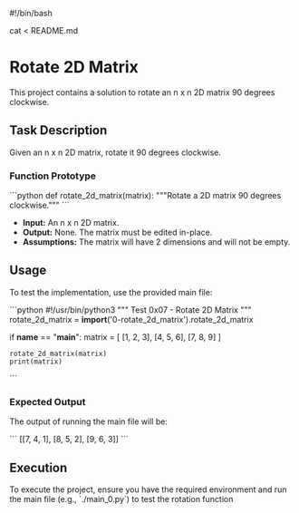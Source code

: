 #!/bin/bash

cat <<EOF > README.md
# Rotate 2D Matrix

This project contains a solution to rotate an n x n 2D matrix 90 degrees clockwise.

## Task Description

Given an n x n 2D matrix, rotate it 90 degrees clockwise.

### Function Prototype

\`\`\`python
def rotate_2d_matrix(matrix):
    """Rotate a 2D matrix 90 degrees clockwise."""
\`\`\`

- **Input:** An n x n 2D matrix.
- **Output:** None. The matrix must be edited in-place.
- **Assumptions:** The matrix will have 2 dimensions and will not be empty.

## Usage

To test the implementation, use the provided main file:

\`\`\`python
#!/usr/bin/python3
"""
Test 0x07 - Rotate 2D Matrix
"""
rotate_2d_matrix = __import__('0-rotate_2d_matrix').rotate_2d_matrix

if __name__ == "__main__":
    matrix = [
        [1, 2, 3],
        [4, 5, 6],
        [7, 8, 9]
    ]

    rotate_2d_matrix(matrix)
    print(matrix)
\`\`\`

### Expected Output

The output of running the main file will be:

\`\`\`
[[7, 4, 1],
 [8, 5, 2],
 [9, 6, 3]]
\`\`\`

## Execution

To execute the project, ensure you have the required environment and run the main file (e.g., \`./main_0.py\`) to test the rotation function

